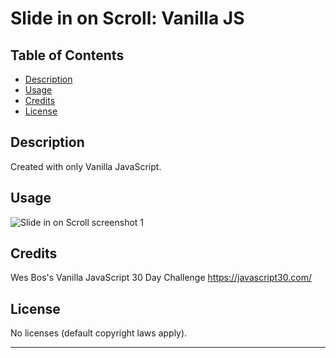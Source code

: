 # Slide in on Scroll: Vanilla JS

## Table of Contents

- [Description](#description)
- [Usage](#usage)
- [Credits](#credits)
- [License](#license)

## Description

Created with only Vanilla JavaScript.

## Usage

![Slide in on Scroll screenshot 1](./assets/images/)

## Credits

Wes Bos's Vanilla JavaScript 30 Day Challenge
https://javascript30.com/

## License

No licenses (default copyright laws apply).

---
